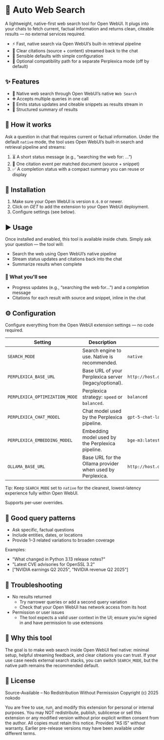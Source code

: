 # 🔎 Auto Web Search

A lightweight, native-first web search tool for Open WebUI. It plugs into your chats to fetch current, factual information and returns clean, citeable results — no external services required.

- ⚡ Fast, native search via Open WebUI’s built-in retrieval pipeline
- 🔗 Clear citations (source + content) streamed back to the chat
- 🧰 Sensible defaults with simple configuration
- 🧩 Optional compatibility path for a separate Perplexica mode (off by default)

## ✨ Features

- 🔎 Native web search through Open WebUI’s native `Web Search`
- ➕ Accepts multiple queries in one call
- 📡 Emits status updates and citeable snippets as results stream in
- 🧾 Structured summary of results

## 🧭 How it works

Ask a question in chat that requires current or factual information. Under the default `native` mode, the tool uses Open WebUI’s built-in search and retrieval pipeline and streams:

1. ⏳ A short status message (e.g., “searching the web for: …”)
2. 🔗 One citation event per matched document (source + snippet)
3. ✅ A completion status with a compact summary you can reuse or display

## 🚀 Installation

1. Make sure your Open WebUI is version `0.6.0` or newer.
2. Click on _GET_ to add the extension to your Open WebUI deployment.
3. Configure settings (see below).

## ▶️ Usage

Once installed and enabled, this tool is available inside chats. Simply ask your question — the tool will:

- Search the web using Open WebUI’s native pipeline
- Stream status updates and citations back into the chat
- Summarize results when complete

### 🔔 What you'll see

- Progress updates (e.g., “searching the web for…”) and a completion message
- Citations for each result with source and snippet, inline in the chat

## ⚙️ Configuration

Configure everything from the Open WebUI extension settings — no code required.

| Setting                        | Description                                               | Default                             |
| ------------------------------ | --------------------------------------------------------- | ----------------------------------- |
| `SEARCH_MODE`                  | Search engine to use. Native is recommended.              | `native`                            |
| `PERPLEXICA_BASE_URL`          | Base URL of your Perplexica server (legacy/optional).     | `http://host.docker.internal:3001`  |
| `PERPLEXICA_OPTIMIZATION_MODE` | Perplexica strategy: `speed` or `balanced`.               | `balanced`                          |
| `PERPLEXICA_CHAT_MODEL`        | Chat model used by the Perplexica pipeline.               | `gpt-5-chat-latest`                 |
| `PERPLEXICA_EMBEDDING_MODEL`   | Embedding model used by the Perplexica pipeline.          | `bge-m3:latest`                     |
| `OLLAMA_BASE_URL`              | Base URL for the Ollama provider when used by Perplexica. | `http://host.docker.internal:11434` |

Tip: Keep `SEARCH_MODE` set to `native` for the cleanest, lowest-latency experience fully within Open WebUI.

Supports per-user overrides.

## 🎯 Good query patterns

- Ask specific, factual questions
- Include entities, dates, or locations
- Provide 1–3 related variations to broaden coverage

Examples:

- "What changed in Python 3.13 release notes?"
- "Latest CVE advisories for OpenSSL 3.2"
- ["NVIDIA earnings Q2 2025", "NVIDIA revenue Q2 2025"]

## 🛟 Troubleshooting

- No results returned
  - Try narrower queries or add a second query variation
  - Check that your Open WebUI has network access from its host
- Permission or user issues
  - The tool expects a valid user context in the UI; ensure you’re signed in and have permission to use extensions

## 🤝 Why this tool

The goal is to make web search inside Open WebUI feel native: minimal setup, helpful streaming feedback, and clear citations you can trust. If your use case needs external search stacks, you can switch `SEARCH_MODE`, but the native path remains the recommended default.

## 📜 License

Source-Available – No Redistribution Without Permission
Copyright (c) 2025 nokodo

You are free to use, run, and modify this extension for personal or internal purposes.
You may NOT redistribute, publish, sublicense or sell this extension or any modified version without prior explicit written consent from the author.
All copies must retain this notice. Provided "AS IS" without warranty.
Earlier pre-release versions may have been available under different terms.
